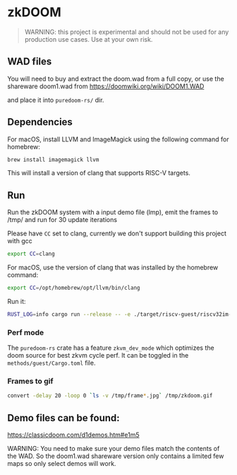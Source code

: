 # zkDOOM

> WARNING: this project is experimental and should not be used for any production use cases. Use at your own risk.

## WAD files

You will need to buy and extract the doom.wad from a full copy, or use the shareware doom1.wad from https://doomwiki.org/wiki/DOOM1.WAD

and place it into `puredoom-rs/` dir.

## Dependencies

For macOS, install LLVM and ImageMagick using the following command for homebrew:

```bash
brew install imagemagick llvm
```

This will install a version of clang that supports RISC-V targets.

## Run

Run the zkDOOM system with a input demo file (lmp), emit the frames to /tmp/ and run for 30 update iterations

Please have `CC` set to clang, currently we don't support building this project with gcc
```bash
export CC=clang
```

For macOS, use the version of clang that was installed by the homebrew command:
```bash
export CC=/opt/homebrew/opt/llvm/bin/clang
```

Run it:

```bash
RUST_LOG=info cargo run --release -- -e ./target/riscv-guest/riscv32im-risc0-zkvm-elf/release/doom -d ./e1m5sec.lmp -f /tmp -u 30
```

### Perf mode

The `puredoom-rs` crate has a feature `zkvm_dev_mode` which optimizes the doom source for best zkvm cycle perf. It can be toggled in the `methods/guest/Cargo.toml` file.

### Frames to gif

```bash
convert -delay 20 -loop 0 `ls -v /tmp/frame*.jpg` /tmp/zkdoom.gif
```

## Demo files can be found:

https://classicdoom.com/d1demos.htm#e1m5

WARNING: You need to make sure your demo files match the contents of the WAD. So the doom1.wad shareware version only contains a limited few maps so only select demos will work.
